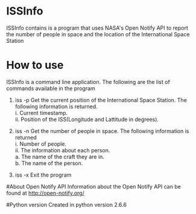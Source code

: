 # ISSInfo
ISSInfo contains is a program that uses NASA's Open Notify API to report the number of people in space and the location of the International Space Station 

# How to use
ISSInfo is a command line application. The following are the list of commands available in the program

1. iss -p
Get the current position of the International Space Station. The following information is returned.  
	i. Current timestamp.  
	ii. Position of the ISS(Longitude and Lattitude in degrees).  

2. iss -n
Get the number of people in space. The following information is returned  
	i. Number of people.  
	ii. The information about each person.  
		a. The name of the craft they are in.  
		b. The name of the person.  

3. iss -x
Exit the program

#About Open Notify API
Information about the Open Notify API can be found at http://open-notify.org/

#Python version
Created in python version 2.6.6